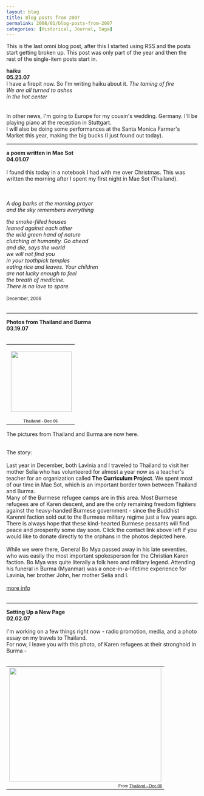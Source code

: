 ```yaml
---
layout: blog
title: Blog posts from 2007
permalink: 2008/01/blog-posts-from-2007
categories: [Historical, Journal, Saga]
---
```


This is the last omni blog post, after this I started using RSS and the posts start getting broken up. This post was only part of the year and then the rest of the single-item posts start in.


<strong>haiku<br />
05.23.07</strong><br />
I have a firepit now. So I'm writing haiku about it.
<i>
The taming of fire<br />
We are all turned to ashes<br />
in the hot center<br />
</i>
<br />
<br />
In other news, I'm going to Europe for my cousin's wedding. Germany. I'll be playing piano at the reception in Stuttgart.
<br />
I will also be doing some performances at the Santa Monica Farmer's Market this year, making the big bucks (I just found out today).
<br />
<hr />

<strong>a poem written in Mae Sot<br />
04.01.07</strong><br />
<br />
I found this today in a notebook I had with me over Christmas. 
This was written the morning after I spent my first night in Mae Sot (Thailand).
<br /><br /><br />

<i>A dog barks at the morning prayer<br />
and the sky remembers everything<br />

the smoke-filled houses<br />
leaned against each other<br />
the wild green hand of nature<br />
clutching at humanity. Go ahead<br />
and die, says the world<br />
we will not find you<br />
in your toothpick temples<br />
eating rice and leaves. Your children<br />
are not lucky enough to feel<br />
the breath of medicine.<br />
There is no love to spare.</i><br />
<br />
<small>December, 2006</small>
<br /><br />

<hr>
<strong>Photos from Thailand and Burma<br />
03.19.07</strong><br />
<br />
<table style="width:194px;"><tr><td align="center" style="height:194px;background:url(https:///s/c/transparent_album_background.gif) no-repeat left"><a href="https://picasaweb.google.com/krister.axel/ThailandDec06?authkey=Gv1sRgCM7Bmb7dvaKHtQE&feat=embedwebsite"><img src="https://lh3.googleusercontent.com/_aJ4urxfgN9A/TSt8auUWgoE/AAAAAAAAHv0/3kQEl-Z5Ga8/s160-c/ThailandDec06.jpg" width="160" height="160" style="margin:1px 0 0 4px;"></a></td></tr><tr><td style="text-align:center;font-family:arial,sans-serif;font-size:11px"><a href="https://picasaweb.google.com/krister.axel/ThailandDec06?authkey=Gv1sRgCM7Bmb7dvaKHtQE&feat=embedwebsite" style="color:#4D4D4D;font-weight:bold;text-decoration:none;">Thailand - Dec 06</a></td></tr></table>

The pictures from Thailand and Burma are now here. <br /><br />

The story:<br /><br />
Last year in December, both Lavinia and I traveled to Thailand to visit her mother Selia who has volunteered for almost a year now as a teacher's teacher for an organization called <b>The Curriculum Project</b>. We spent most of our time in Mae Sot, which is an important border town between Thailand and Burma.<br />
Many of the Burmese refugee camps are in this area. Most Burmese refugees are of Karen descent, and are the only remaining freedom fighters against the heavy-handed Burmese government - since the Buddhist Karenni faction sold out to the Burmese military regime just a few years ago. There is always hope that these kind-hearted Burmese peasants will find peace and prosperity some day soon. Click the contact link above left if you would like to donate directly to the orphans in the photos depicted here.<br /><br />
While we were there, General Bo Mya passed away in his late seventies, who was easily the most important spokesperson for the Christian Karen faction. Bo Mya was quite literally a folk hero and military legend. Attending his funeral in Burma (Myanmar) was a once-in-a-lifetime experience for Lavinia, her brother John, her mother Selia and I.
<br /><br />
<a href="http://www.refugeesinternational.org/content/article/detail/1255/" target="_blank">more info</a>
<br>
<br>
<hr>
<a href="#" name="idea"></a>
<strong>Setting Up a New Page<br />
02.02.07</strong><br />
<br />
I'm working on a few things right now - radio promotion, media, and a photo essay on my travels to Thailand.
<br />
For now, I leave you with this photo, of Karen refugees at their stronghold in Burma -
<br />
<br />
<table style="width:auto;"><tr><td><a href="https://picasaweb.google.com/lh/photo/GcyPnyYZbnc_amcP1J8jgmI5pSxtToz6F7FpOnq5vsE?feat=embedwebsite"><img src="https://lh4.googleusercontent.com/_aJ4urxfgN9A/TSt8lFV85mI/AAAAAAAAAVI/Q9dKRQvjwJA/s400/2006_december_thailand-031.jpg" height="300" width="400" /></a></td></tr><tr><td style="font-family:arial,sans-serif; font-size:11px; text-align:right">From <a href="https://picasaweb.google.com/krister.axel/ThailandDec06?authkey=Gv1sRgCM7Bmb7dvaKHtQE&feat=embedwebsite">Thailand - Dec 06</a></td></tr></table>

